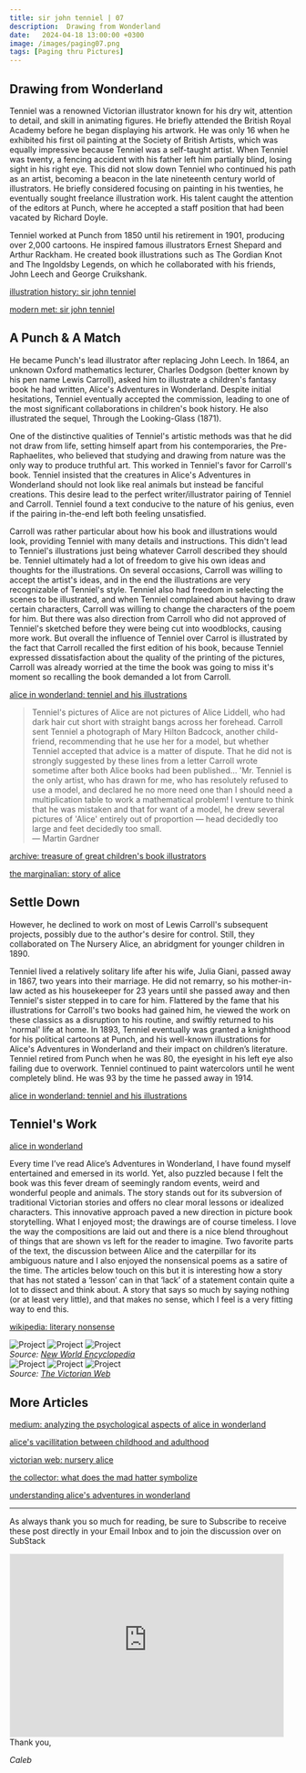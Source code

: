 ```yaml
---
title: sir john tenniel | 07
description:  Drawing from Wonderland
date:   2024-04-18 13:00:00 +0300
image: /images/paging07.png
tags: [Paging thru Pictures]
---
```


## Drawing from Wonderland

Tenniel was a renowned Victorian illustrator known for his dry wit, attention to detail, and skill in animating figures. He briefly attended the British Royal Academy before he began displaying his artwork. He was only 16 when he exhibited his first oil painting at the Society of British Artists, which was equally impressive because Tenniel was a self-taught artist. When Tenniel was twenty, a fencing accident with his father left him partially blind, losing sight in his right eye. This did not slow down Tenniel who continued his path as an artist, becoming a beacon in the late nineteenth century world of illustrators. He briefly considered focusing on painting in his twenties, he eventually sought freelance illustration work. His talent caught the attention of the editors at Punch, where he accepted a staff position that had been vacated by Richard Doyle.

Tenniel worked at Punch from 1850 until his retirement in 1901, producing over 2,000 cartoons. He inspired famous illustrators Ernest Shepard and Arthur Rackham. He created book illustrations such as The Gordian Knot and The Ingoldsby Legends, on which he collaborated with his friends, John Leech and George Cruikshank.


<a href="https://www.illustrationhistory.org/artists/sir-john-tenniel">illustration history: sir john tenniel</a>

<a href="https://mymodernmet.com/sir-john-tenniel/">modern met: sir john tenniel</a>

## A Punch & A Match

He became Punch's lead illustrator after replacing John Leech. In 1864, an unknown Oxford mathematics lecturer, Charles Dodgson (better known by his pen name Lewis Carroll), asked him to illustrate a children's fantasy book he had written, Alice's Adventures in Wonderland. Despite initial hesitations, Tenniel eventually accepted the commission, leading to one of the most significant collaborations in children's book history. He also illustrated the sequel, Through the Looking-Glass (1871). 

One of the distinctive qualities of Tenniel's artistic methods was that he did not draw from life, setting himself apart from his contemporaries, the Pre-Raphaelites, who believed that studying and drawing from nature was the only way to produce truthful art. This worked in Tenniel's favor for Carroll's book. Tenniel insisted that the creatures in Alice's Adventures in Wonderland should not look like real animals but instead be fanciful creations. This desire lead to the perfect writer/illustrator pairing of Tenniel and Carroll. Tenniel found a text conducive to the nature of his genius, even if the pairing in-the-end left both feeling unsatisfied.

Carroll was rather particular about how his book and illustrations would look, providing Tenniel with many details and instructions. This didn't lead to Tenniel's illustrations just being whatever Carroll described they should be. Tenniel ultimately had a lot of freedom to give his own ideas and thoughts for the illustrations. On several occasions, Carroll was willing to accept the artist's ideas, and in the end the illustrations are very recognizable of Tenniel's style. Tenniel also had freedom in selecting the scenes to be illustrated, and when Tenniel complained about having to draw certain characters, Carroll was willing to change the characters of the poem for him. But there was also direction from Carroll who did not approved of Tenniel's sketched before they were being cut into woodblocks, causing more work. But overall the influence of Tenniel over Carrol is illustrated by the fact that Carroll recalled the first edition of his book, because Tenniel expressed dissatisfaction about the quality of the printing of the pictures, Carroll was already worried at the time the book was going to miss it's moment so recalling the book demanded a lot from Carroll. 


<a href="https://www.alice-in-wonderland.net/resources/background/tenniel-and-his-illustrations/" >alice in wonderland: tenniel and his illustrations</a>

>Tenniel's pictures of Alice are not pictures of Alice Liddell, who had dark hair cut short with straight bangs across her forehead. Carroll sent Tenniel a photograph of Mary Hilton Badcock, another child-friend, recommending that he use her for a model, but whether Tenniel accepted that advice is a matter of dispute. That he did not is strongly suggested by these lines from a letter Carroll wrote sometime after both Alice books had been published…
'Mr. Tenniel is the only artist, who has drawn for me, who has resolutely refused to use a model, and declared he no more need one than I should need a multiplication table to work a mathematical problem! I venture to think that he was mistaken and that for want of a model, he drew several pictures of 'Alice' entirely out of proportion — head decidedly too large and feet decidedly too small.<br>
― Martin Gardner

<a href="https://archive.org/details/treasuryofgreatc0000meye/page/n5/mode/2up" >archive: treasure of great children's book illustrators</a>

<a href="https://www.themarginalian.org/2012/07/04/story-of-alice/" >the marginalian: story of alice</a>

## Settle Down

However, he declined to work on most of Lewis Carroll's subsequent projects, possibly due to the author's desire for control. Still, they collaborated on The Nursery Alice, an abridgment for younger children in 1890. 

Tenniel lived a relatively solitary life after his wife, Julia Giani, passed away in 1867, two years into their marriage. He did not remarry, so his mother-in-law acted as his housekeeper for 23 years until she passed away and then Tenniel's sister stepped in to care for him. Flattered by the fame that his illustrations for Carroll's two books had gained him, he viewed the work on these classics as a disruption to his routine, and swiftly returned to his 'normal' life at home. In 1893, Tenniel eventually was granted a knighthood for his political cartoons at Punch, and his well-known illustrations for Alice's Adventures in Wonderland and their impact on children’s literature. Tenniel retired from Punch when he was 80, the eyesight in his left eye also failing due to overwork. Tenniel continued to paint watercolors until he went completely blind. He was 93 by the time he passed away in 1914.


<a href="https://www.alice-in-wonderland.net/resources/background/tenniel-and-his-illustrations/" >alice in wonderland: tenniel and his illustrations</a>

## Tenniel's Work

<a href="https://victorianweb.org/art/illustration/tenniel/index.html" >alice in wonderland</a>

Every time I’ve read Alice’s Adventures in Wonderland, I have found myself entertained and emersed in its world. Yet, also puzzled because I felt the book was this fever dream of seemingly random events, weird and wonderful people and animals. The story stands out for its subversion of traditional Victorian stories and offers no clear moral lessons or idealized characters. This innovative approach paved a new direction in picture book storytelling. What I enjoyed most; the drawings are of course timeless. I love the way the compositions are laid out and there is a nice blend throughout of things that are shown vs left for the reader to imagine. Two favorite parts of the text, the discussion between Alice and the caterpillar for its ambiguous nature and I also enjoyed the nonsensical poems as a satire of the time. The articles below touch on this but it is interesting how a story that has not stated a ‘lesson’ can in that ‘lack’ of a statement contain quite a lot to dissect and think about. A story that says so much by saying nothing (or at least very little), and that makes no sense, which I feel is a very fitting way to end this. 

<a href="https://en.wikipedia.org/wiki/Literary_nonsense" >wikipedia: literary nonsense</a>

<div class="gallery-box">
  <div class="gallery">
    <img src="/images/487px-Jabberwocky_creatures.jpg" loading="lazy" alt="Project">
    <img src="/images/Alice_05a-1116x1492.jpg" loading="lazy" alt="Project">
    <img src="/images/John_Tenniel_-_Punch_-_Ripper_cartoon.png" loading="lazy" alt="Project">
  </div>
  <em>Source: <a href="https://www.newworldencyclopedia.org/entry/John_Tenniel">New World Encyclopedia</a> </em>
</div>

<div class="gallery-box">
  <div class="gallery">
    <img src="/images/1.7.jpg" loading="lazy" alt="Project">
    <img src="/images/3.1.jpg" loading="lazy" alt="Project">
    <img src="/images/4.1.jpg" loading="lazy" alt="Project">
  </div>
  <em>Source: <a href="https://www.victorianweb.org/art/illustration/tenniel/lookingglass/gallery4.html">The Victorian Web</a> </em>
</div>

## More Articles

<a href="https://medium.com/@thepsy.of.everything/analyzing-the-psychological-aspects-of-alice-in-wonderland-837cb643b048" >medium: analyzing the psychological aspects of alice in wonderland</a>

<a href="http://www.diva-portal.org/smash/get/diva2:409791/FULLTEXT01.pdf" >alice's vacillitation between childhood and adulthood</a>

<a href="https://victorianweb.org/authors/carroll/white.html" >victorian web: nursery alice</a>

<a href="https://www.thecollector.com/what-does-the-mad-hatter-symbolize-in-alice-in-wonderland/" >the collector: what does the mad hatter symbolize</a>

<a href="https://fromourbookshelf.com/understanding-alices-adventures-in-wonderland-by-lewis-carroll/" >understanding alice's adventures in wonderland</a>


***

As always thank you so much for reading, be sure to Subscribe to receive these post directly in your Email Inbox and to join the discussion over on SubStack

<iframe src="https://thewanderway.substack.com/embed" width="480" height="320" style="border:1px solid #EEE; background:white;" frameborder="0" scrolling="no"></iframe>
<br>
Thank you,

*Caleb*

